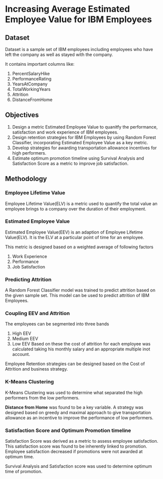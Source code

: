 # Increasing Average Estimated Employee Value for IBM Employees

## Dataset
Dataset is a sample set of IBM employees including employees who have left the company as well as stayed with the company.

It contains important columns like:
1. PercentSalaryHike
2. PerformanceRating
3. YearsAtCompany
4. TotalWorkingYears
5. Attrition
6. DistanceFromHome

## Objectives
1. Design a metric Estimated Employee Value to quanitfy the performance, satisfaction and work experience of IBM employees.
2. Design retention strategies for IBM Employees by using Random Forest Classifier, incorporating Estimated Employee Value as a key metric.
3. Develop strategies for awarding transportation allowance incentives for high performers.
4. Estimate optimum promotion timeline using Survival Analysis and Satisfaction Score as a metric to improve job satisfaction.

## Methodology
### Employee Lifetime Value
Employee Lifetime Value(ELV) is a metric used to quantify the total value an employee brings to a company over the duration of their employment.
### Estimated Employee Value
Estimated Employee Value(EEV) is an adaption of Employee Lifetime Value(ELV). It is the ELV at a particular point of time for an employee.

This metric is designed based on a weighted average of following factors
1. Work Experience
2. Performance
3. Job Satisfaction

### Predicting Attrition
A Random Forest Classifier model was trained to predict attrition based on the given sample set. This model can be used to predict attrition of IBM Employees.

### Coupling EEV and Attrition
The employees can be segmented into three bands
1. High EEV
2. Medium EEV
3. Low EEV
Based on these the cost of attrition for each employee was calculated taking his monthly salary and an appropriate multiple inot account.

Employee Retention strategies can be designed based on the Cost of Attrition and business strategy.

### K-Means Clustering
K-Means Clustering was used to determine what separated the high performers from the low performers.

**Distance from Home** was found to be a key variable. A strategy was designed based on greedy and maximal approach to give transportation allowance as an incentive to improve the performance of low performers.

### Satisfaction Score and Optimum Promotion timeline
Satisfaction Score was derived as a metric to assess employee satisfaction. This satisfaction score was found to be inherently linked to promotion. Employee satisfaction decreased if promotions were not awarded at optimum time. 

Survival Analysis and Satisfaction score was used to determine optimum time of promotion.
